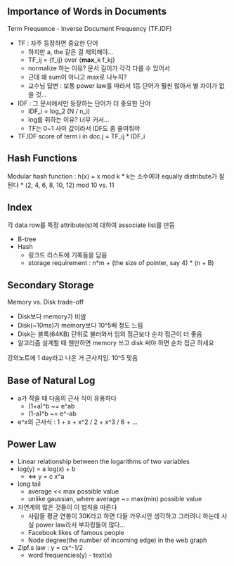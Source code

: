 ## Importance of Words in Documents

Term Frequence - Inverse Document Frequency (TF.IDF)

* TF : 자주 등장하면 중요한 단어
    * 하지만 a, the 같은 걸 제외해야...
    * TF_ij = {f_ij} over {**max**_k f_kj}
    * normalize 하는 이유? 문서 길이가 각각 다를 수 있어서
    * 근데 왜 sum이 아니고 max로 나누지?
    * 교수님 답변 : 보통 power law를 따라서 1등 단어가 훨씬 많아서 별 차이가 없을 것...
* IDF : 그 문서에서만 등장하는 단어가 더 중요한 단어
    * IDF_i = log_2 (N / n_i)
    * log를 취하는 이유? 너무 커서...
    * TF는 0~1 사이 값이라서 IDF도 좀 줄여줘야
* TF.IDF score of term i in doc.j = TF_ij * IDF_i

## Hash Functions

Modular hash function : h(x) = x mod k
    * k는 소수여야 equally distribute가 잘 된다
    * (2, 4, 6, 8, 10, 12) mod 10 vs. 11

## Index

각 data row를 특정 attribute(s)에 대하여 associate list를 만듬

* B-tree
* Hash
    * 링크드 리스트에 기록들을 담음
    * storage requirement : n*m + (the size of pointer, say 4) * (n + B)

## Secondary Storage

Memory vs. Disk trade-off

* Disk보다 memory가 비쌈
* Disk(~10ms)가 memory보다 10^5배 정도 느림
* Disk는 블록(64KB) 단위로 불러와서 임의 접근보다 순차 접근이 더 좋음
* 알고리즘 설계할 때 웬만하면 memory 쓰고 disk 써야 하면 순차 접근 하세요

강의노트에 1 day라고 나온 거 근사치임. 10^5 맞음

## Base of Natural Log

* a가 작을 때 다음의 근사 식이 유용하다
    * (1+a)^b ~= e^ab
    * (1-a)^b ~= e^-ab
* e^x의 근사식 : 1 + x + x^2 / 2 + x^3 / 6 + ...

## Power Law

* Linear relationship between the logarithms of two variables
* log(y) = a log(x) + b
    * <=> y = c x^a
* long tail
    * average << max possible value
    * unlike gaussian, where average ~= max(min) possible value
* 자연계의 많은 것들이 이 법칙을 따른다
    * 사람들 평균 연봉이 30K라고 하면 다들 가우시안 생각하고 그러려니 하는데 사실 power law라서 부자킹들이 많다...
    * Facebook likes of famous people
    * Node degree(the number of incoming edge) in the web graph
* Zipf.s law : y = cx^-1/2
    * word frequencies(y) - text(x)
